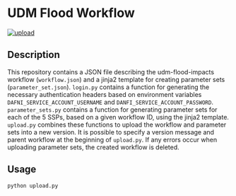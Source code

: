 # UDM Flood Workflow

[![upload](https://github.com/OpenCLIM/udm-flood-workflow/actions/workflows/upload.yml/badge.svg)](https://github.com/OpenCLIM/udm-flood-workflow/actions/workflows/upload.yml)

## Description
This repository contains a JSON file describing the udm-flood-impacts workflow (`workflow.json`) and a jinja2 template for 
creating parameter sets (`parameter_set.json`). `login.py` contains a function for generating the necessary 
authentication headers based on environment variables `DAFNI_SERVICE_ACCOUNT_USERNAME` and 
`DANFI_SERVICE_ACCOUNT_PASSWORD`. `parameter_sets.py` contains a function for generating parameter sets for each of the 
5 SSPs, based on a given workflow ID, using the jinja2 template. `upload.py` combines these functions to upload the 
workflow and parameter sets into a new version. It is possible to specify a version message and parent workflow at the 
beginning of `upload.py`. If any errors occur when uploading parameter sets, the created workflow is deleted.

## Usage 
`python upload.py`